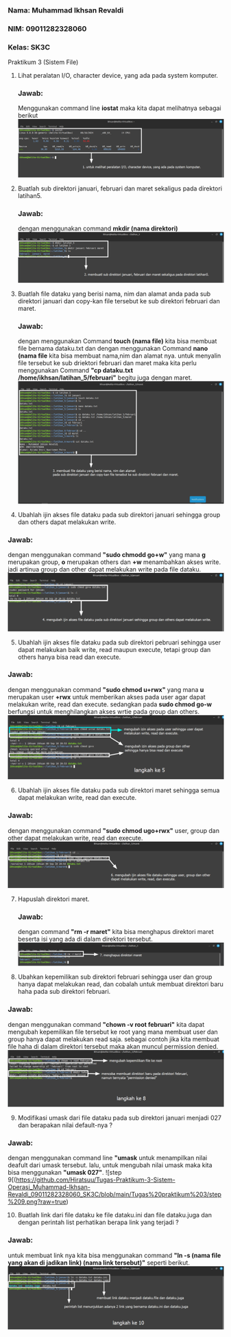 ### Nama: Muhammad Ikhsan Revaldi
### NIM: 09011282328060
### Kelas: SK3C

Praktikum 3 (Sistem File)
1. Lihat peralatan I/O, character device, yang ada pada system komputer.
   ### Jawab:
   Menggunakan command line **iostat** maka kita dapat melihatnya sebagai berikut ![step 1](https://github.com/Hiratsuu/Tugas-Praktikum-3-Sistem-Operasi_Muhammad-Ikhsan-Revaldi_09011282328060_SK3C/blob/main/Tugas%20praktikum%203/Step%201.png?raw=true)
   
2. Buatlah sub direktori januari, februari dan maret sekaligus pada direktori latihan5.
   ### Jawab:
   dengan menggunakan command **mkdir (nama direktori)** ![step 2](https://github.com/Hiratsuu/Tugas-Praktikum-3-Sistem-Operasi_Muhammad-Ikhsan-Revaldi_09011282328060_SK3C/blob/main/Tugas%20praktikum%203/step%202.png?raw=true)
   
3. Buatlah file dataku yang berisi nama, nim dan alamat anda pada sub direktori januari 
   dan copy-kan file tersebut ke sub direktori februari dan maret.
   ### Jawab:
   dengan menggunakan Command **touch (nama file)** kita bisa membuat file bernama dataku.txt dan dengan menggunakan Command **nano (nama file** kita bisa membuat nama,nim dan alamat nya. untuk menyalin file tersebut ke sub driektori februari dan maret maka kita perlu menggunakan Command **"cp dataku.txt /home/ikhsan/latihan_5/februari"** begitu juga dengan maret. ![step 3](https://github.com/Hiratsuu/Tugas-Praktikum-3-Sistem-Operasi_Muhammad-Ikhsan-Revaldi_09011282328060_SK3C/blob/main/Tugas%20praktikum%203/step%203.png?raw=true)

4. Ubahlah ijin akses file dataku pada sub direktori januari sehingga group dan others 
dapat melakukan write.
### Jawab:
dengan menggunakan command **"sudo chmodd go+w"** yang mana **g** merupakan group, **o** merupakan others dan **+w** menambahkan akses write. jadi artinua group dan other dapat melakukan write pada file dataku. ![step 4](https://github.com/Hiratsuu/Tugas-Praktikum-3-Sistem-Operasi_Muhammad-Ikhsan-Revaldi_09011282328060_SK3C/blob/main/Tugas%20praktikum%203/step%204.png?raw=true)

5. Ubahlah ijin akses file dataku pada sub direktori pebruari sehingga user dapat 
melakukan baik write, read maupun execute, tetapi group dan others hanya bisa read 
dan execute.
### Jawab: 
dengan menggunakan command **"sudo chmod u+rwx"** yang mana **u** merupakan user **+rwx** untuk memberikan akses pada user agar dapat melakukan write, read dan execute. sedangkan pada **sudo chmod go-w** berfungsi untuk menghilangkan akses wrtie pada group dan others. ![step 5](https://github.com/Hiratsuu/Tugas-Praktikum-3-Sistem-Operasi_Muhammad-Ikhsan-Revaldi_09011282328060_SK3C/blob/main/Tugas%20praktikum%203/step%205.png?raw=true)

6. Ubahlah ijin akses file dataku pada sub direktori maret sehingga semua dapat 
melakukan write, read dan execute.
### Jawab: 
dengan menggunakan command **"sudo chmod ugo+rwx"** user, group dan other dapat melakukan write, read dan execute. ![step 6](https://github.com/Hiratsuu/Tugas-Praktikum-3-Sistem-Operasi_Muhammad-Ikhsan-Revaldi_09011282328060_SK3C/blob/main/Tugas%20praktikum%203/step%206.png?raw=true)

7. Hapuslah direktori maret.
   ### Jawab:
   dengan command **"rm -r maret"** kita bisa menghapus direktori maret beserta isi yang ada di dalam direktori tersebut. ![step 7](https://github.com/Hiratsuu/Tugas-Praktikum-3-Sistem-Operasi_Muhammad-Ikhsan-Revaldi_09011282328060_SK3C/blob/main/Tugas%20praktikum%203/step%207.png?raw=true)

8. Ubahkan kepemilikan sub direktori februari sehingga user dan group hanya dapat 
melakukan read, dan cobalah untuk membuat direktori baru haha pada sub direktori 
februari.
### Jawab:
dengan menggunakan command **"chown -v root februari"** kita dapat mengubah kepemilikan file tersebut ke root yang mana membuat user dan group hanya dapat melakukan read saja. sebagai contoh jika kita membuat file haha di dalam direktori tersebut maka akan muncul permission denied. ![step 8](https://github.com/Hiratsuu/Tugas-Praktikum-3-Sistem-Operasi_Muhammad-Ikhsan-Revaldi_09011282328060_SK3C/blob/main/Tugas%20praktikum%203/step%208.png?raw=true)

9. Modifikasi umask dari file dataku pada sub direktori januari menjadi 027 dan berapakan 
nilai default-nya ?
### Jawab: 
dengan menggunakan command line **"umask** untuk menampilkan nilai deafult dari umask tersebut. lalu, untuk mengubah nilai umask maka kita bisa menggunakan **"umask 027"**. ![step 9[(https://github.com/Hiratsuu/Tugas-Praktikum-3-Sistem-Operasi_Muhammad-Ikhsan-Revaldi_09011282328060_SK3C/blob/main/Tugas%20praktikum%203/step%209.png?raw=true)

10.  Buatlah link dari file dataku ke file dataku.ini dan file dataku.juga dan dengan perintah 
list perhatikan berapa link yang terjadi ?
### Jawab:
untuk membuat link nya kita bisa menggunakan command **"ln -s (nama file yang akan di jadikan link) (nama link tersebut)"** seperti berikut. ![step 10](https://github.com/Hiratsuu/Tugas-Praktikum-3-Sistem-Operasi_Muhammad-Ikhsan-Revaldi_09011282328060_SK3C/blob/main/Tugas%20praktikum%203/step%2010.png?raw=true)
